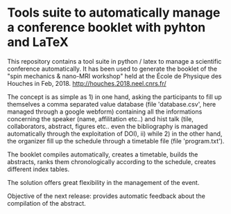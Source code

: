 # Tools suite to automatically manage a conference booklet with pyhton and LaTeX

This repository contains a tool suite in python / latex to manage a scientific conference automatically. It has been used to generate the booklet of the "spin mechanics & nano-MRI workshop" held at the École de Physique des Houches in Feb, 2018. 
http://houches.2018.neel.cnrs.fr/

The concept is as simple as  1) in one hand, asking the participants to fill up themselves a comma separated value database (file 'database.csv', here managed through a google webform) containing all the informations concerning the speaker (name, affilitation etc..) and hist talk (tile, collaborators, abstract, figures etc.. even the bibliography is managed automatically through the exploitation of DOI), ii) while 2) in the other hand, the organizer fill up the schedule through a timetable file (file 'program.txt').

The booklet compiles automatically, creates a timetable, builds the abstracts, ranks them chronologically according to the schedule, creates different index tables.

The solution offers great flexibility in the management of the event.

Objective of the next release: provides automatic feedback about the compilation of the abstract. 
